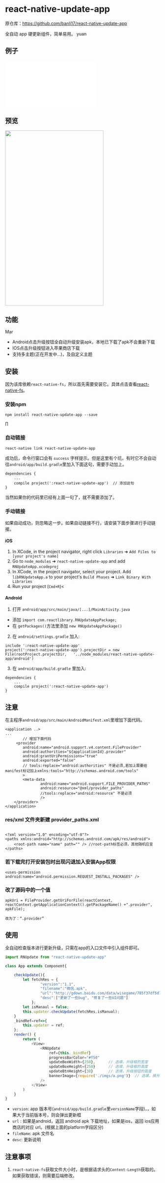 # react-native-update-app
原仓库：https://github.com/banli17/react-native-update-app

全自动 app 硬更新组件，简单易用。
yuan
## 例子
![example](./example/index.js)

## 预览

<img src="./preview/1.gif" width="320" height="568" />

## 功能
Mar
- Android点击升级按钮全自动升级安装apk，本地已下载了apk不会重新下载
- IOS点击升级按钮进入苹果商店下载
- 支持多主题(正在开发中...)，及自定义主题

## 安装

因为该库依赖`react-native-fs`，所以首先需要安装它。具体点击查看[react-native-fs](https://github.com/itinance/react-native-fs)。

### 安装npm

```
npm install react-native-update-app --save
```
∏
### 自动链接

```
react-native link react-native-update-app
```

成功后，命令行窗口会有 `success` 字样提示。但是这里有个坑，有时它不会自动往`android/app/build.gradle`里加入下面这句，需要手动加上。

```
dependencies {
    ...
    compile project(':react-native-update-app')  // 添加这句
}
```

当然如果你的代码里已经有上面一句了，就不需要添加了。

### 手动链接

如果自动成功，则忽略这一步。如果自动链接不行，请安装下面步骤进行手动链接。

#### iOS

1.  In XCode, in the project navigator, right click `Libraries` ➜ `Add Files to [your project's name]`
2.  Go to `node_modules` ➜ `react-native-update-app` and add `RNUpdateApp.xcodeproj`
3.  In XCode, in the project navigator, select your project. Add `libRNUpdateApp.a` to your project's `Build Phases` ➜ `Link Binary With Libraries`
4.  Run your project (`Cmd+R`)<

#### Android

1.  打开 `android/app/src/main/java/[...]/MainActivity.java`

*   添加 `import com.reactlibrary.RNUpdateAppPackage;`
*   在 `getPackages()`方法里添加 `new RNUpdateAppPackage()` 

2.  在 `android/settings.gradle` 加入:

```
include ':react-native-update-app'
project(':react-native-update-app').projectDir = new File(rootProject.projectDir, 	'../node_modules/react-native-update-app/android')
```

3.  在 `android/app/build.gradle` 里加入:

```
dependencies {
    ...
    compile project(':react-native-update-app')
}
```

## 注意

在主程序`android/app/src/main/AndroidManifest.xml`里增加下面代码。

```
<application ..>
...
        // 增加下面代码
     <provider
        android:name="android.support.v4.content.FileProvider"
        android:authorities="${applicationId}.provider"
        android:grantUriPermissions="true"
        android:exported="false"
        // tools:replace="android:authorities" 不是必须,若加上需要给manifest标记加上xmlns:tools="http://schemas.android.com/tools"
        >
        <meta-data
                android:name="android.support.FILE_PROVIDER_PATHS"
                android:resource="@xml/provider_paths"
                //tools:replace="android:resource" 不是必须
                />
    </provider>
</application>
```
### res/xml 文件夹新建 provider_paths.xml
```

<?xml version="1.0" encoding="utf-8"?>
<paths xmlns:android="http://schemas.android.com/apk/res/android">
    <root-path name="name" path="" /> //root-path标签必须，其他随机应变
</paths>

```

### 若下载完打开安装包时出现闪退加入安装App权限
    <uses-permission android:name="android.permission.REQUEST_INSTALL_PACKAGES" />


### 改了源码中的一个值
    apkUri = FileProvider.getUriForFile(reactContext, reactContext.getApplicationContext().getPackageName() +".provider", apkFile);

    改为了：“.provider”

## 使用

全自动检查版本进行更新升级，只需在app的入口文件中引入组件即可。

```javascript
import RNUpdate from "react-native-update-app"

class App extends Component{

    checkUpdate(){
        let fetchRes = {
                "version":"1.1",
                "filename":"微信.apk",
                "url":"http://gdown.baidu.com/data/wisegame/785f37df5d72c409/weixin_1320.apk",
                "desc":["更新了一些bug", "修复了一些UI问题"]
            };
        let isManaul = false;
        this.updater.checkUpdate(fetchRes,isManual);
    }
    _bindRef=ref=>{
        this.updater = ref;
    };
    render() {
        return (
            <View>
                <RNUpdate
                    ref={this._bindRef}
                    progressBarColor="#f50"
                    updateBoxWidth={250},      // 选填，升级框的宽度
                    updateBoxHeight={250}      // 选填，升级框的高度
                    updateBtnHeight={38}       // 选填，升级按钮的高度
                    bannerImage={require('./imgs/a.png')}  // 选填，换升级弹框图片
                />
            </View>
        )
    }
}
```

*   `version`: app 版本号(`android/app/build.gradle`里`versionName`字段)，，如果大于当前版本号，则会弹出更新框
*   `url` : 如果是android，返回 android apk 下载地址，如果是ios，返回 ios应用商店的对应 url。(根据上面的platform字段区分)
*   `fileName`: apk 文件名
*   `desc`: 更新说明

## 注意事项

1. `react-native-fs`获取文件大小时，是根据请求头的`Content-Length`获取的。如果获取错误，则需要后端修改。
